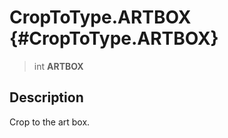 CropToType.ARTBOX {#CropToType.ARTBOX}
=================

> int **ARTBOX**

Description
-----------

Crop to the art box.
